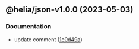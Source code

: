 ## @helia/json-v1.0.0 (2023-05-03)


### Documentation

* update comment ([1e0d49a](https://github.com/ipfs/helia-json/commit/1e0d49a4ecb94b1ef07b8a814a095cea533222a3))
